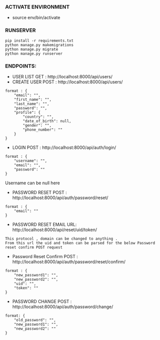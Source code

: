 ### ACTIVATE ENVIRONMENT
* source env/bin/activate

### RUNSERVER

```
pip install -r requirements.txt
python manage.py makemigrations
python manage.py migrate
python manage.py runserver
```

### ENDPOINTS:
* USER LIST GET : http://localhost:8000/api/users/ 
* CREATE USER POST : http://localhost:8000/api/users/ 
``` 
format : {
    "email": "",
    "first_name": "",
    "last_name": "",
    "password": "",
    "profile": {
        "country": "",
        "date_of_birth": null,
        "gender": "",
        "phone_number": ""
    }
}
```

* LOGIN POST : http://localhost:8000/api/auth/login/
``` 
format : {
    "username": "",
    "email": "",
    "password": ""
}
```
Username can be null here

* PASSWORD RESET POST : http://localhost:8000/api/auth/password/reset/
```
format : {
    "email": ""
}
```
* PASSWORD RESET EMAIL URL: http://localhost:8000/api/reset/uid/token/

```
This protocol , domain can be changed to anything .
From this url the uid and token can be parsed for the below Password reset confirm POST request
```

* Password Reset Confirm POST : http://localhost:8000/api/auth/password/reset/confirm/
```
format : {
    "new_password1": "",
    "new_password2": "",
    "uid": "",
    "token": ""
}
```

* PASSWORD CHANGE POST : http://localhost:8000/api/auth/password/change/

```
format: {
    "old_password": "",
    "new_password1": "",
    "new_password2": ""
}
```